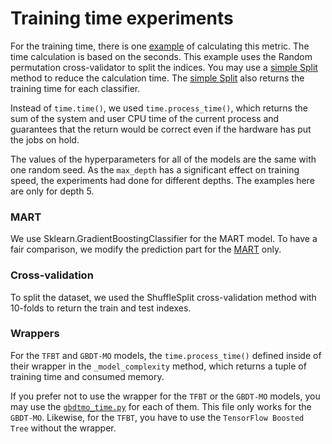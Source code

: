 # Training time experiments

For the training time, there is one [example](Training_time_cross_validator.py) of calculating this metric. The time calculation is based on the seconds. This example uses the Random permutation cross-validator to split the indices. You may use a [simple Split](Training_time_simple_split.py) method to reduce the calculation time.
The [simple Split](Training_time_simple_split.py) also returns the training time for each classifier.

Instead of `time.time()`, we used `time.process_time()`, which returns the sum of the system and user CPU time of the current process and guarantees that the return would be correct even if the hardware has put the jobs on hold.

The values of the hyperparameters for all of the models are the same with one random seed. As the `max_depth` has a significant effect on training speed, the experiments had done for different depths. The examples here are only for depth 5.

### MART

We use Sklearn.GradientBoostingClassifier for the MART model. To have a fair comparison, we modify the prediction part for the [MART](mart.py) only.

### Cross-validation

To split the dataset, we used the ShuffleSplit cross-validation method with 10-folds to return the train and test indexes.

### Wrappers

For the `TFBT` and `GBDT-MO` models, the `time.process_time()` defined inside of their wrapper in the `_model_complexity` method, which returns a tuple of training time and consumed memory.

If you prefer not to use the wrapper for the `TFBT` or the `GBDT-MO` models, you may use the [`gbdtmo_time.py`](gbdtmo_time.py) for each of them. This file only works for the `GBDT-MO`. Likewise, for the `TFBT`, you have to use the `TensorFlow Boosted Tree` without the wrapper.
